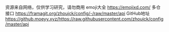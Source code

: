 资源来自网络，仅供学习研究，请勿商用
emoji大全 https://emojixd.com/
多仓接口 https://framagit.org/zhoujck/config/-/raw/master/api
GitHub地址 https://github.moeyy.xyz/https://raw.githubusercontent.com/zhoujck/config/master/api
